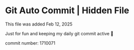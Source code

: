 # Git Auto Commit | Hidden File

This file was added Feb 12, 2025

Just for fun and keeping my daily git commit active 🤪

commit number: 1710071
